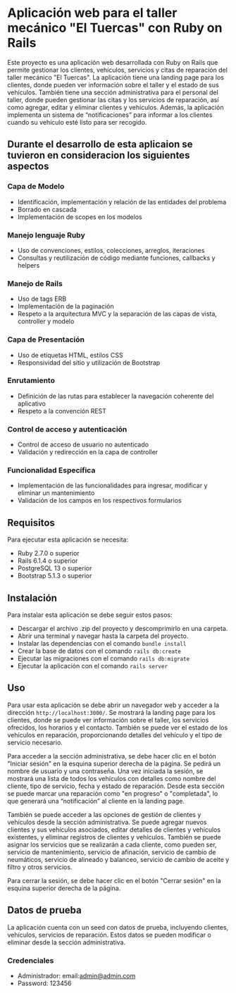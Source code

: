 # Aplicación web para el taller mecánico "El Tuercas" con Ruby on Rails

Este proyecto es una aplicación web desarrollada con Ruby on Rails que permite gestionar los clientes, vehículos, servicios y citas de reparación del taller mecánico "El Tuercas". La aplicación tiene una landing page para los clientes, donde pueden ver información sobre el taller y el estado de sus vehículos. También tiene una sección administrativa para el personal del taller, donde pueden gestionar las citas y los servicios de reparación, así como agregar, editar y eliminar clientes y vehículos. Además, la aplicación implementa un sistema de “notificaciones” para informar a los clientes cuando su vehículo esté listo para ser recogido.

## Durante el desarrollo de esta aplicaion se tuvieron en consideracion los siguientes aspectos

### Capa de Modelo

- Identificación, implementación y relación de las entidades del problema
- Borrado en cascada
- Implementación de scopes en los modelos

### Manejo lenguaje Ruby

- Uso de convenciones, estilos, colecciones, arreglos, iteraciones
- Consultas y reutilización de código mediante funciones, callbacks y helpers

### Manejo de Rails

- Uso de tags ERB
- Implementación de la paginación
- Respeto a la arquitectura MVC y la separación de las capas de vista, controller y modelo

### Capa de Presentación

- Uso de etiquetas HTML, estilos CSS
- Responsividad del sitio y utilización de Bootstrap

### Enrutamiento

- Definición de las rutas para establecer la navegación coherente del aplicativo
- Respeto a la convención REST

### Control de acceso y autenticación

- Control de acceso de usuario no autenticado
- Validación y redirección en la capa de controller

### Funcionalidad Específica

- Implementación de las funcionalidades para ingresar, modificar y eliminar un mantenimiento
- Validación de los campos en los respectivos formularios

## Requisitos

Para ejecutar esta aplicación se necesita:

- Ruby 2.7.0 o superior
- Rails 6.1.4 o superior
- PostgreSQL 13 o superior
- Bootstrap 5.1.3 o superior

## Instalación

Para instalar esta aplicación se debe seguir estos pasos:

- Descargar el archivo .zip del proyecto y descomprimirlo en una carpeta.
- Abrir una terminal y navegar hasta la carpeta del proyecto.
- Instalar las dependencias con el comando `bundle install`
- Crear la base de datos con el comando `rails db:create`
- Ejecutar las migraciones con el comando `rails db:migrate`
- Ejecutar la aplicación con el comando `rails server`

## Uso

Para usar esta aplicación se debe abrir un navegador web y acceder a la dirección `http://localhost:3000/`. Se mostrará la landing page para los clientes, donde se puede ver información sobre el taller, los servicios ofrecidos, los horarios y el contacto. También se puede ver el estado de los vehículos en reparación, proporcionando detalles del vehículo y el tipo de servicio necesario.

Para acceder a la sección administrativa, se debe hacer clic en el botón "Iniciar sesión" en la esquina superior derecha de la página. Se pedirá un nombre de usuario y una contraseña. Una vez iniciada la sesión, se mostrará una lista de todos los vehículos con detalles como nombre del cliente, tipo de servicio, fecha y estado de reparación. Desde esta sección se puede marcar una reparación como "en progreso" o "completada", lo que generará una “notificación” al cliente en la landing page.

También se puede acceder a las opciones de gestión de clientes y vehículos desde la sección administrativa. Se puede agregar nuevos clientes y sus vehículos asociados, editar detalles de clientes y vehículos existentes, y eliminar registros de clientes y vehículos. También se puede asignar los servicios que se realizarán a cada cliente, como pueden ser, servicio de mantenimiento, servicio de afinación, servicio de cambio de neumáticos, servicio de alineado y balanceo, servicio de cambio de aceite y filtro y otros servicios.

Para cerrar la sesión, se debe hacer clic en el botón "Cerrar sesión" en la esquina superior derecha de la página.

## Datos de prueba

La aplicación cuenta con un seed con datos de prueba, incluyendo clientes, vehículos, servicios de reparación. Estos datos se pueden modificar o eliminar desde la sección administrativa.

### Credenciales

- Administrador: email:admin@admin.com
- Password: 123456
